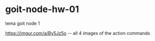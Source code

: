 # goit-node-hw-01
 tema goit node 1


https://imgur.com/a/By5Jz5o -- all 4 images of the action commands
